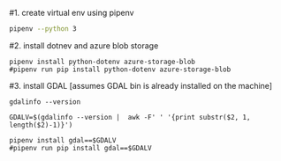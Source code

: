 #1. create virtual env using pipenv
```bash
pipenv --python 3
```
#2. install dotnev and azure blob storage
```
pipenv install python-dotenv azure-storage-blob
#pipenv run pip install python-dotenv azure-storage-blob
```
#3. install GDAL [assumes GDAL bin is already installed on the machine]
```
gdalinfo --version

GDALV=$(gdalinfo --version |  awk -F' ' '{print substr($2, 1, length($2)-1)}')

pipenv install gdal==$GDALV
#pipenv run pip install gdal==$GDALV

```